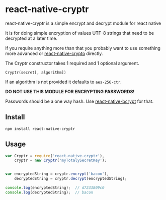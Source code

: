 # react-native-cryptr
react-native-cryptr is a simple encrypt and decrypt module for react native

It is for doing simple encryption of values UTF-8 strings that need to be decrypted at a later time.

If you require anything more than that you probably want to use something more advanced or [react-native-crypto](https://www.npmjs.com/package/react-native-crypto) directly.

The Cryptr constructor takes 1 required and 1 optional argument.

	Cryptr(secret[, algorithm])

If an algorithm is not provided it defaults to `aes-256-ctr`.


**DO NOT USE THIS MODULE FOR ENCRYPTING PASSWORDS!**

Passwords should be a one way hash. Use [react-native-bcrypt](https://www.npmjs.com/package/react-native-bcrypt) for that.


## Install

	npm install react-native-cryptr

## Usage

``` javascript
var Cryptr = require('react-native-cryptr'),
    cryptr = new Cryptr('myTotalySecretKey');


var encryptedString = cryptr.encrypt('bacon'),
    decryptedString = cryptr.decrypt(encryptedString);

console.log(encryptedString);  // d7233809c0
console.log(decryptedString);  // bacon
```

